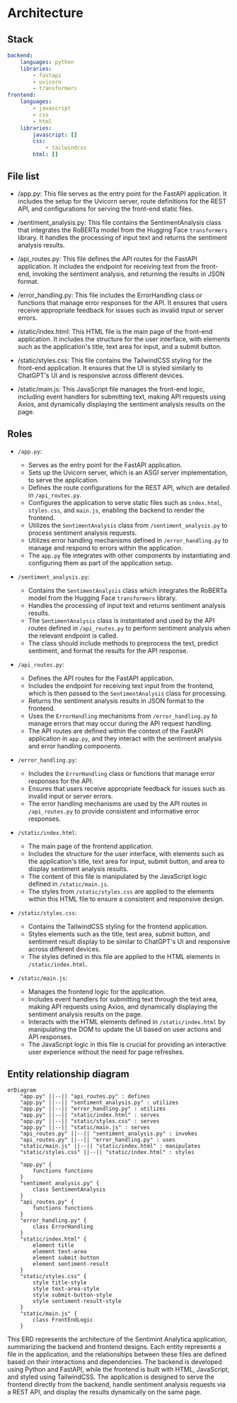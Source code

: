 # Architecture
## Stack
```yaml
backend:
    languages: python
    libraries:
        - fastapi
        - uvicorn
        - transformers
frontend:
    languages:
        - javascript
        - css
        - html
    libraries:
        javascript: []
        css:
            - tailwindcss
        html: []
```

## File list
- /app.py: This file serves as the entry point for the FastAPI application. It includes the setup for the Uvicorn server, route definitions for the REST API, and configurations for serving the front-end static files.

- /sentiment_analysis.py: This file contains the SentimentAnalysis class that integrates the RoBERTa model from the Hugging Face `transformers` library. It handles the processing of input text and returns the sentiment analysis results.

- /api_routes.py: This file defines the API routes for the FastAPI application. It includes the endpoint for receiving text from the front-end, invoking the sentiment analysis, and returning the results in JSON format.

- /error_handling.py: This file includes the ErrorHandling class or functions that manage error responses for the API. It ensures that users receive appropriate feedback for issues such as invalid input or server errors.

- /static/index.html: This HTML file is the main page of the front-end application. It includes the structure for the user interface, with elements such as the application's title, text area for input, and a submit button.

- /static/styles.css: This file contains the TailwindCSS styling for the front-end application. It ensures that the UI is styled similarly to ChatGPT's UI and is responsive across different devices.

- /static/main.js: This JavaScript file manages the front-end logic, including event handlers for submitting text, making API requests using Axios, and dynamically displaying the sentiment analysis results on the page.

## Roles
* `/app.py`:
    - Serves as the entry point for the FastAPI application.
    - Sets up the Uvicorn server, which is an ASGI server implementation, to serve the application.
    - Defines the route configurations for the REST API, which are detailed in `/api_routes.py`.
    - Configures the application to serve static files such as `index.html`, `styles.css`, and `main.js`, enabling the backend to render the frontend.
    - Utilizes the `SentimentAnalysis` class from `/sentiment_analysis.py` to process sentiment analysis requests.
    - Utilizes error handling mechanisms defined in `/error_handling.py` to manage and respond to errors within the application.
    - The `app.py` file integrates with other components by instantiating and configuring them as part of the application setup.

* `/sentiment_analysis.py`:
    - Contains the `SentimentAnalysis` class which integrates the RoBERTa model from the Hugging Face `transformers` library.
    - Handles the processing of input text and returns sentiment analysis results.
    - The `SentimentAnalysis` class is instantiated and used by the API routes defined in `/api_routes.py` to perform sentiment analysis when the relevant endpoint is called.
    - The class should include methods to preprocess the text, predict sentiment, and format the results for the API response.

* `/api_routes.py`:
    - Defines the API routes for the FastAPI application.
    - Includes the endpoint for receiving text input from the frontend, which is then passed to the `SentimentAnalysis` class for processing.
    - Returns the sentiment analysis results in JSON format to the frontend.
    - Uses the `ErrorHandling` mechanisms from `/error_handling.py` to manage errors that may occur during the API request handling.
    - The API routes are defined within the context of the FastAPI application in `app.py`, and they interact with the sentiment analysis and error handling components.

* `/error_handling.py`:
    - Includes the `ErrorHandling` class or functions that manage error responses for the API.
    - Ensures that users receive appropriate feedback for issues such as invalid input or server errors.
    - The error handling mechanisms are used by the API routes in `/api_routes.py` to provide consistent and informative error responses.

* `/static/index.html`:
    - The main page of the frontend application.
    - Includes the structure for the user interface, with elements such as the application's title, text area for input, submit button, and area to display sentiment analysis results.
    - The content of this file is manipulated by the JavaScript logic defined in `/static/main.js`.
    - The styles from `/static/styles.css` are applied to the elements within this HTML file to ensure a consistent and responsive design.

* `/static/styles.css`:
    - Contains the TailwindCSS styling for the frontend application.
    - Styles elements such as the title, text area, submit button, and sentiment result display to be similar to ChatGPT's UI and responsive across different devices.
    - The styles defined in this file are applied to the HTML elements in `/static/index.html`.

* `/static/main.js`:
    - Manages the frontend logic for the application.
    - Includes event handlers for submitting text through the text area, making API requests using Axios, and dynamically displaying the sentiment analysis results on the page.
    - Interacts with the HTML elements defined in `/static/index.html` by manipulating the DOM to update the UI based on user actions and API responses.
    - The JavaScript logic in this file is crucial for providing an interactive user experience without the need for page refreshes.

## Entity relationship diagram
```mermaid
erDiagram
    "app.py" ||--|| "api_routes.py" : defines
    "app.py" ||--|| "sentiment_analysis.py" : utilizes
    "app.py" ||--|| "error_handling.py" : utilizes
    "app.py" ||--|| "static/index.html" : serves
    "app.py" ||--|| "static/styles.css" : serves
    "app.py" ||--|| "static/main.js" : serves
    "api_routes.py" ||--|| "sentiment_analysis.py" : invokes
    "api_routes.py" ||--|| "error_handling.py" : uses
    "static/main.js" ||--|| "static/index.html" : manipulates
    "static/styles.css" ||--|| "static/index.html" : styles

    "app.py" {
        functions functions
    }
    "sentiment_analysis.py" {
        class SentimentAnalysis
    }
    "api_routes.py" {
        functions functions
    }
    "error_handling.py" {
        class ErrorHandling
    }
    "static/index.html" {
        element title
        element text-area
        element submit-button
        element sentiment-result
    }
    "static/styles.css" {
        style title-style
        style text-area-style
        style submit-button-style
        style sentiment-result-style
    }
    "static/main.js" {
        class FrontEndLogic
    }
```

This ERD represents the architecture of the Sentimint Analytica application, summarizing the backend and frontend designs. Each entity represents a file in the application, and the relationships between these files are defined based on their interactions and dependencies. The backend is developed using Python and FastAPI, while the frontend is built with HTML, JavaScript, and styled using TailwindCSS. The application is designed to serve the frontend directly from the backend, handle sentiment analysis requests via a REST API, and display the results dynamically on the same page.

